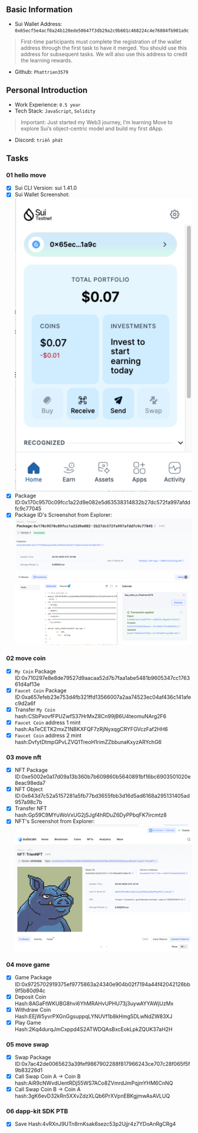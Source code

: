 ## Basic Information
- Sui Wallet Address: `0x65ecf5e4acf0a24b120ede50647f3db29a2c9b601c468224c4e76804fb901a9c`
> First-time participants must complete the registration of the wallet address through the first task to have it merged. You should use this address for subsequent tasks. We will also use this address to credit the learning rewards.
- Github: `Phattrien3579`

## Personal Introduction
- Work Experience: `0.5 year`
- Tech Stack: `JavaScript`, `Solidity`
> Important: Just started my Web3 journey, I’m learning Move to explore Sui’s object-centric model and build my first dApp.
- Discord: `triển phát`

## Tasks

### 01 hello move
- [x] Sui CLI Version: sui 1.41.0
- [x] Sui Wallet Screenshot: ![](images/sui_wallet.png)
- [x] Package ID:0x170c9570c09fcc1a22d9e082e5d63538314832b27dc572fa997afddfc9c77045
- [x] Package ID's Screenshot from Explorer: ![](images/packageid.png)

### 02 move coin
- [x] `My Coin` Package ID:0x710297e8e8de79527d9aacaa52d7b7faa1abe5481b9605347cc176361d4af13e
- [x] `Faucet Coin` Package ID:0xa657efeb23e753d4fb321ffd13566007a2aa74523ec04af436c141afec9d2a6f
- [x] Transfer `My Coin` hash:CSbPxovfFPUZwfS37HrMxZ8Cn99jB6U4teomuNArg2F6
- [x] `Faucet Coin` address 1 mint hash:AsTeCETK2mxZ1NBKXFQF7zRjNyxqgCRYFGVczFaf2HH6
- [x] `Faucet Coin` address 2 mint hash:DvfytDtmpGPvLZVQ1TreoH1rimZZbbunaKxyzARYchG6

### 03 move nft
- [x] NFT Package ID:0xe5002e0a17d09a13b360b7b609860b5640891bf16bc6903501020e8eac98eda7
- [x] NFT Object ID:0x643d7c52a5157281a5fb77bd3655fbb3d16d5ad6168a295131405ad957a98c7b
- [x] Transfer NFT hash:Gp59C9MYuWoVxUG2jSJgf4hRDuZ6DyPPbqFK7ircmtz8
- [x] NFT's Screenshot from Explorer: ![](images/nft.png)

### 04 move game
- [x] Game Package ID:0x9725702919375ef9775863a24340e904b02f7194a44f42042126bb9f5b80d94c
- [x] Deposit Coin Hash:8AGaFtWKUBG8hvi6YhMRAHvUPHU73j3uywAYYAWjUzMx
- [x] Withdraw Coin Hash:EEjW5yvrPXGnGgsuppqLYNUVf1b8kHmg5DLwNdZW83XJ
- [x] Play Game Hash:2Kq4durqJmCxppd4S2ATWDQAsBxcEokLpkZQUK37aH2H

### 05 move swap
- [x] Swap Package ID:0x7ac42de0065623a39fef9867902288f817966243ce707c28f065f5f9b83226d1
- [x] Call Swap Coin A -> Coin B hash:AiR9cNWvdUentRDj55WS7ACo8ZVmrdJmPqjmYHM6CnNQ
- [x] Call Swap Coin B -> Coin A hash:3gK6evD32kRn5XXvZdzXLQb6PrXVpnEBKgjmwAsAVLUQ

### 06 dapp-kit SDK PTB
- [x] Save Hash:4vRXnJ9UTn8rnKsak6sezc53p2Ujjr4z7YDoAnRgCRg4
